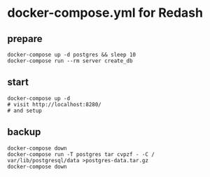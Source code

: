 docker-compose.yml for Redash
=============================

prepare
-------

    docker-compose up -d postgres && sleep 10
    docker-compose run --rm server create_db

start
-----

    docker-compose up -d
    # visit http://localhost:8280/
    # and setup

backup
------

    docker-compose down
    docker-compose run -T postgres tar cvpzf - -C / var/lib/postgresql/data >postgres-data.tar.gz
    docker-compose down
